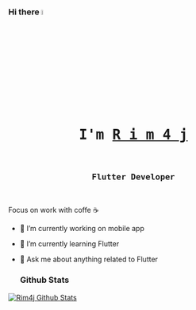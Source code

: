 ### Hi there <a href="https://www.gautamkrishnar.com/"><img src="https://media.giphy.com/media/hvRJCLFzcasrR4ia7z/giphy.gif" width="5%"></a>

 <p align="center"><h1 align="center"><samp> I'm <a href="#"> R i m 4 j </a> </samp></h1></p>
<br>

<p align="center"><h3 align="center"><samp>Flutter Developer</samp></h3></p>
<br>
<div>


Focus on work with coffe ☕️

- 🔭 I’m currently working on mobile app
- 🌱 I’m currently learning Flutter
- 💬 Ask me about anything related to Flutter







  ### Github Stats

[![Rim4j Github Stats](https://github-readme-stats.vercel.app/api?username=rim4j&count_private=true&theme=dracula&show_icons=true)](https://github.com/rim4j)


 

